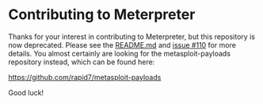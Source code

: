 # Contributing to Meterpreter

Thanks for your interest in contributing to Meterpreter, but this
repository is now deprecated. Please see the [README.md][readme] and
[issue #110][issue-110] for more details. You almost certainly are
looking for the metasploit-payloads repository instead, which can be
found here:

https://github.com/rapid7/metasploit-payloads

Good luck!

[issue-110]:https://github.com/rapid7/meterpreter/issues/110
[readme]:https://github.com/rapid7/meterpreter/blob/master/README.md
